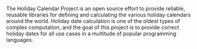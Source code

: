 The Holiday Calendar Project is an open source effort to provide reliable,
reusable libraries for defining and calculating the various holiday calendars
around the world. Holiday date calculation is one of the oldest types of complex
computation, and the goal of this project is to provide correct holiday dates
for all use cases in a multitude of popular programming languages.